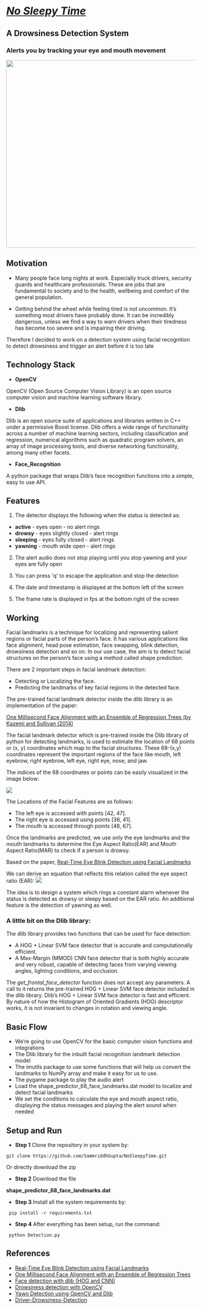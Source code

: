 # [_No Sleepy Time_](https://github.com/SammriddhGupta/NoSleepyTime/edit/main/README.md)

## A Drowsiness Detection System
### Alerts you by tracking your eye and mouth movement

<img src = "Images/No Sleepy Time.png" width=2000 height=500>


## Motivation

- Many people face long nights at work. Especially truck drivers, security guards and healthcare professionals. These are jobs that are fundamental to society and to the health, wellbeing and comfort of the general population. 

- Getting behind the wheel while feeling tired is not uncommon. It’s something most drivers have probably done. It can be incredibly dangerous, unless we find a way to warn drivers when their tiredness has become too severe and is impairing their driving.

Therefore I decided to work on a detection system using facial recognition to detect drowsiness and trigger an alert before it is too late


## Technology Stack

- **OpenCV**

OpenCV (Open Source Computer Vision Library) is an open source computer vision and machine learning software library. 

- **Dlib** 

Dlib is an open source suite of applications and libraries written in C++ under a permissive Boost license. Dlib offers a wide range of functionality across a number of machine learning sectors, including classification and regression, numerical algorithms such as quadratic program solvers, an array of image processing tools, and diverse networking functionality, among many other facets.

- **Face_Recognition**

A python package that wraps Dlib’s face recognition functions into a simple, easy to use API.


## Features

1. The detector displays the following when the status is detected as: 
- **active** - eyes open - no alert rings
- **drowsy** - eyes slightly closed - alert rings
- **sleeping** - eyes fully closed - alert rings
- **yawning** - mouth wide open - alert rings

2. The alert audio does not stop playing until you stop yawning and your eyes are fully open

3. You can press 'q' to escape the application and stop the detection

4. The date and timestamp is displayed at the bottom left of the screen

5. The frame rate is displayed in fps at the bottom right of the screen


## Working 

Facial landmarks is a technique for localizing and representing salient regions or facial parts of the person’s face. It has various applications like face alignment, head pose estimation, face swapping, blink detection, drowsiness detection and so on. 
In our use case, the aim is to detect facial structures on the person’s face using a method called shape prediction.

There are 2 important steps in facial landmark detection: 
- Detecting or Localizing the face.
- Predicting the landmarks of key facial regions in the detected face.

The pre-trained facial landmark detector inside the dlib library is an implementation of the paper: 

[One Millisecond Face Alignment with an Ensemble of Regression Trees (by Kazemi and Sullivan (2014)](https://www.cv-foundation.org/openaccess/content_cvpr_2014/papers/Kazemi_One_Millisecond_Face_2014_CVPR_paper.pdf) 

The facial landmark detector which is pre-trained inside the Dlib library of python for detecting landmarks, is used to estimate the location of 68 points or (x, y) coordinates which map to the facial structures. 
These 68-(x,y) coordinates represent the important regions of the face like mouth, left eyebrow, right eyebrow, left eye, right eye, nose, and jaw.

The indices of the 68 coordinates or points can be easily visualized in the image below:

<img src = "Images/68-facial-landmarks.png">

The Locations of the Facial Features are as follows:
- The left eye is accessed with points [42, 47].
- The right eye is accessed using points [36, 41].
- The mouth is accessed through points [48, 67].

Once the landmarks are predicted, we use only the eye landmarks and the mouth landmarks to determine the Eye Aspect Ratio(EAR) and Mouth Aspect Ratio(MAR) to check if a person is drowsy.

Based on the paper, [Real-Time Eye Blink Detection using Facial Landmarks](http://vision.fe.uni-lj.si/cvww2016/proceedings/papers/05.pdf)

We can derive an equation that reflects this relation called the eye aspect ratio (EAR):
<img src = "Images/EAR_formula.png">

The idea is to design a system which rings a constant alarm whenever the status is detected as drowsy or sleepy based on the EAR ratio. 
An additional feature is the detection of yawning as well. 

### A little bit on the Dlib library: 

The dlib library provides two functions that can be used for face detection:
- A HOG + Linear SVM face detector that is accurate and computationally efficient.
- A Max-Margin (MMOD) CNN face detector that is both highly accurate and very robust, capable of detecting faces from varying viewing angles, lighting conditions, and occlusion.

The _get_frontal_face_detector_ function does not accept any parameters. 
A call to it returns the pre-trained HOG + Linear SVM face detector included in the dlib library.
Dlib’s HOG + Linear SVM face detector is fast and efficient. By nature of how the Histogram of Oriented Gradients (HOG) descriptor works, it is not invariant to changes in rotation and viewing angle.


## Basic Flow

- We’re going to use OpenCV for the basic computer vision functions and integrations
- The Dlib library for the inbuilt facial recognition landmark detection model
- The imutils package to use some functions that will help us convert the landmarks to NumPy array and make it easy for us to use. 
- The pygame package to play the audio alert 
- Load the shape_predictor_68_face_landmarks.dat model to localize and detect facial landmarks
- We set the conditions to calculate the eye and mouth aspect ratio, displaying the status messages and playing the alert sound when needed


## Setup and Run

- **Step 1**
Clone the repository in your system by:

``` git clone https://github.com/SammriddhGupta/NoSleepyTime.git ```

   Or directly download the zip

- **Step 2**
Download the file

<b>shape_predictor_68_face_landmarks.dat</b>

- **Step 3**
Install all the system requirements by:

```  pip install -r requirements.txt ```

- **Step 4**
After everything has been setup, run the command: 

``` python Detection.py```


## References 
- [Real-Time Eye Blink Detection using Facial Landmarks](http://vision.fe.uni-lj.si/cvww2016/proceedings/papers/05.pdf)
- [One Millisecond Face Alignment with an Ensemble of Regression Trees](https://www.cv-foundation.org/openaccess/content_cvpr_2014/papers/Kazemi_One_Millisecond_Face_2014_CVPR_paper.pdf)
- [Face detection with dlib (HOG and CNN)](https://pyimagesearch.com/2021/04/19/face-detection-with-dlib-hog-and-cnn/)
- [Drowsiness detection with OpenCV](https://pyimagesearch.com/2017/05/08/drowsiness-detection-opencv/)
- [Yawn Detection using OpenCV and Dlib](https://www.geeksforgeeks.org/yawn-detection-using-opencv-and-dlib/?ref=rp)
- [Driver-Drowsiness-Detection](https://github.com/infoaryan/Driver-Drowsiness-Detection)
